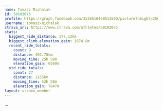 ```yaml
---
name: Tomasz Michalak
id: 50102075
profile: https://graph.facebook.com/3528616460513590/picture?height=256&width=256
username: tomasz-michalak
strava_url: https://www.strava.com/athletes/50102075
stats:
  biggest_ride_distance: 177.13km
  biggest_climb_elevation_gain: 1074.8m
  recent_ride_totals:
    count: 9
    distance: 494.75km
    moving_time: 25h 58m
    elevation_gain: 6560m
  ytd_ride_totals:
    count: 27
    distance: 1135km
    moving_time: 52h 58m
    elevation_gain: 7847m
layout: strava_member
--- 
```

...
